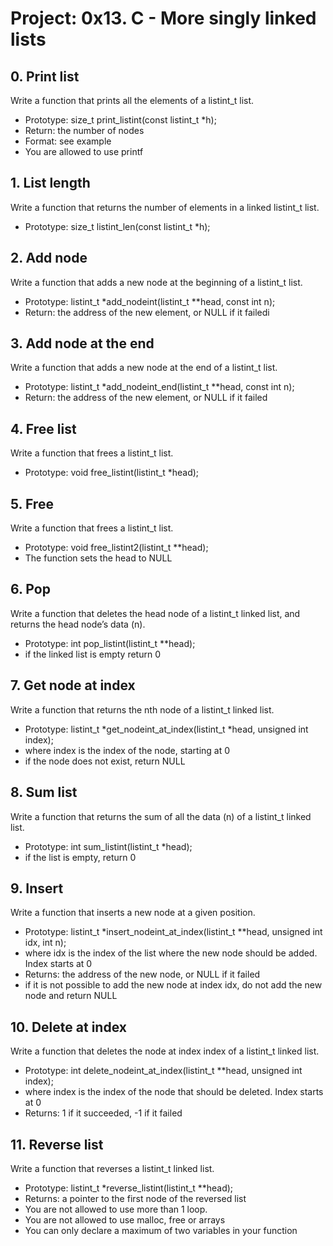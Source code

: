 # Project: 0x13. C - More singly linked lists

## 0. Print list

Write a function that prints all the elements of a listint_t list.

- Prototype: size_t print_listint(const listint_t *h);
- Return: the number of nodes
- Format: see example
- You are allowed to use printf

## 1. List length

Write a function that returns the number of elements in a linked listint_t list.

- Prototype: size_t listint_len(const listint_t *h);

## 2. Add node

Write a function that adds a new node at the beginning of a listint_t list.

- Prototype: listint_t *add_nodeint(listint_t **head, const int n);
- Return: the address of the new element, or NULL if it failedi

## 3. Add node at the end

Write a function that adds a new node at the end of a listint_t list.

- Prototype: listint_t *add_nodeint_end(listint_t **head, const int n);
- Return: the address of the new element, or NULL if it failed

## 4. Free list

Write a function that frees a listint_t list.

- Prototype: void free_listint(listint_t *head);

## 5. Free

Write a function that frees a listint_t list.

- Prototype: void free_listint2(listint_t **head);
- The function sets the head to NULL

## 6. Pop

Write a function that deletes the head node of a listint_t linked list, and returns the head node’s data (n).

- Prototype: int pop_listint(listint_t **head);
- if the linked list is empty return 0

## 7. Get node at index

Write a function that returns the nth node of a listint_t linked list.

- Prototype: listint_t *get_nodeint_at_index(listint_t *head, unsigned int index);
- where index is the index of the node, starting at 0
- if the node does not exist, return NULL

## 8. Sum list

Write a function that returns the sum of all the data (n) of a listint_t linked list.

- Prototype: int sum_listint(listint_t *head);
- if the list is empty, return 0

## 9. Insert

Write a function that inserts a new node at a given position.

- Prototype: listint_t *insert_nodeint_at_index(listint_t **head, unsigned int idx, int n);
- where idx is the index of the list where the new node should be added. Index starts at 0
- Returns: the address of the new node, or NULL if it failed
- if it is not possible to add the new node at index idx, do not add the new node and return NULL

## 10. Delete at index

Write a function that deletes the node at index index of a listint_t linked list.

- Prototype: int delete_nodeint_at_index(listint_t **head, unsigned int index);
- where index is the index of the node that should be deleted. Index starts at 0
- Returns: 1 if it succeeded, -1 if it failed

## 11. Reverse list

Write a function that reverses a listint_t linked list.

- Prototype: listint_t *reverse_listint(listint_t **head);
- Returns: a pointer to the first node of the reversed list
- You are not allowed to use more than 1 loop.
- You are not allowed to use malloc, free or arrays
- You can only declare a maximum of two variables in your function
